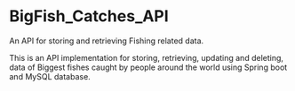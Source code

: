 # BigFish_Catches_API
An API for storing and retrieving Fishing related data.

This is an API implementation for storing, retrieving, updating and deleting, data of Biggest fishes caught by people around the world using Spring boot and MySQL database.
